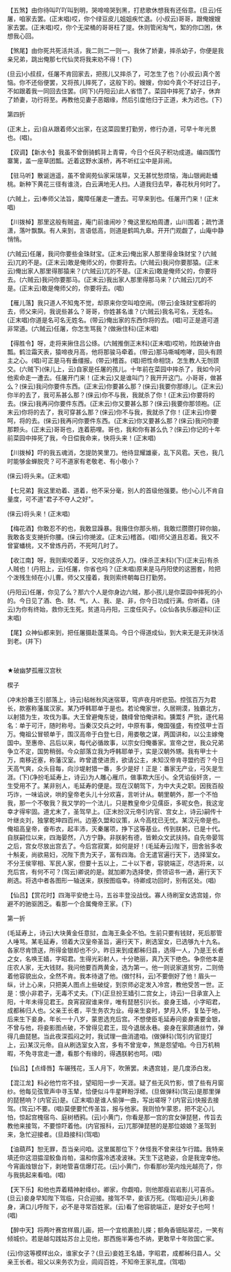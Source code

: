 <!-- { "loadSidebar": true } -->
【五煞】由你待叫吖吖叫到明，哭啼啼哭到黑，打悲歌休想我有还俗意。(旦云)任屠，咱家去罢。(正末唱)哎，你个绿豆皮儿姐姐疾忙退。(小叔云)哥哥，跟俺嫂嫂家去罢。(正末唱)哎，你个无梁桶的哥哥枉了提。休则管闲淘气，絮的你口困，休想我心回。

【煞尾】由你死共死活共活，我二则二一则一。我休了娇妻，摔杀幼子，你便是我亲兄弟，跳出俺那七代仙灵将我来劝不得！(下)

(旦云)小叔叔，任屠不肯回家去，把孩儿又摔杀了，可怎生了也？(小叔云)真个苦恼。你不还俗便罢，又将孩儿摔死了，这般下的。嫂嫂，你如今真个不好过日子，不如跟着我一同回去住罢。(同下)(丹阳云)此人省悟了。菜园中摔死了幼子，休弃了娇妻，功行将至。再教他见妻子恶姻缘，然后引度他归于正道，未为迟也。(下)

第四折

(正末上，云)自从跟着师父出家，在这菜园里打勤劳，修行办道，可早十年光景也。(唱)。

【双调】【新水令】我虽不曾倒骑鹤背上青霄，今日个任风子积功成道。编四围竹寨篱，盖一座草团瓢。近着这野水溪桥，再不听红尘中是非闹。

【驻马听】散诞逍遥，虽不曾阆苑仙家采瑞草，又无甚忧愁烦恼，海山银阙赴蟠桃。新种下黄花三径有谁浇，白云满地无人扫。人道我归去早，春花秋月何时了。

(六贼上，云)奉师父法旨，魔障任屠走一遭去。可早来到也。任屠开门来！(正末唱)

【川拨棹】那里这般有贼盗，庵门前谁闹吵？俺这里松柏周遭，山川围着；疏竹潇潇，落叶飘飘。有人来到，言语低高，则道是鹤鸣九皋。开开门观觑了，山庵中静悄悄。

(六贼云)任屠，我问你要些金珠财宝。(正末云)俺出家人那里得金珠财宝？(六贼云)兀的不是。(正末云)敢是俺师父的，你要将去。(六贼云)我问你要那猿。(正末云)俺出家人那里得那猿来？(六贼云)兀的不是。(正末云)敢是俺师父的，你要将去。(六贼云)我问你要那马。(正末云)我出家人那里得那马来？(六贼云)兀的不是。(正末云)敢是俺师父的，你要将去。(唱)

【雁儿落】我只道人不知鬼不觉，却原来你空叫咱空闹。(带云)金珠财宝都将的去，师父来问，我说些甚么？哥哥，你姓甚名谁？(六贼云)我名可名，无姓名。(正末唱)你道是名可名无姓名。(带云)俺出家的东西你将的去。(唱)可正是道可道非常道。(六贼云)任屠，你怎生骂我？(做揪住科)(正末唱)

【得胜令】呀，走将来揪住吕公绦。(六贼推倒正末科)(正末唱)哎哟，险跌破许由瓢。鹤泣霜天表，猿啼夜月高，他将那骏马牵着。(带云)那马嘶喊咆哮，回头有顾主之心。(唱)可正是马有垂缰报。(带云)稽首。(唱)把性命相饶，怎生教人无刎颈交。(六贼下)(俫儿上，云)自家是任屠的孩儿。十年前在菜园中摔杀了，我如今问他索命走一遭去。任屠开门来！(正末云)又是谁叫门？我开开这门。小哥哥，做甚么？(俫云)我问你要件东西。(正末云)你要甚么那？(俫云)我要你那绦儿。(正末云)你半的去了，我可系甚么那？(俫云)你不与我，我就杀了你！(正末云)你要将的去。(俫云)我再问你要件东西。(正末云)你又要甚么那？(俫云)我要你那领袍。(正末云)你将的去了，我可穿甚么那？(俫云)你不与我，我就杀了你！(正末云)你要呵，将的去。(俫云)我再问你要件东西。(正末云)你又要甚么那？(俫云)我问你要那颗头。(正末云)哥哥也，连着筋哩。哥也，我和你有甚么仇？(俫云)你记的十年前菜园中摔死了我，今日偿我命来，快将头来！(正末唱)

【川拨棹】吓的我五魂消，怎提防笑里刀。他待显耀雄豪，乱下风雹。天也，我几时能够金蝉脱壳？可不道家有老敬老、有小敬小？

(俫云)将头来。(正末唱)

【七兄弟】我这里劝着、道着，他不采分毫，别人的首级他强要。他小心儿不肯自量度，可不道"君子不夺人之好"。

(俫云)将头来！(正末唱)

【梅花酒】你敢忍不的也，我敢显躁暴。我揝住你那头梢，我敢烂臜臜打碎你脑，我敢各支支撧折你腰。(俫云)你撧波。(正末云)稽首。(唱)师父道且忍着。我又不曾宴蟠桃，又不曾炼丹药，不死呵几时了。

【收江南】呀，我则索咬着牙，又吃你这杀人刀。(俫杀正末科)(下)(正末云)有杀人贼也！(丹阳上，云)任屠，你省也吗？(正末唱)原来是马丹阳使的这圈套，险把个泼残生倾在小儿曹。师父又撞着，我则索终朝每日打勤劳。

(丹阳云)任屠，你见了么？那六个人是你身边六贼，那小孩儿是你菜园中摔死的小的。今日见了酒、色、财、气，人、我、是、非，你今日功成行满。你听着。(诗云)为你有终始，救你无生死。贫道马丹阳，三度任风子。(众仙各执乐器迎科)(正末唱)

【尾】众神仙都来到，把任屠摄赴蓬莱岛。今日个得道成仙，到大来无是无非快活到老。(并下)

　
　

★破幽梦孤雁汉宫秋

楔子

(冲末扮番王引部落上，诗云)毡帐秋风迷宿草，穹庐夜月听悲笳。控弦百万为君长，款塞称藩属汉家。某乃呼韩耶单于是也。若论俺家世，久居朔漠，独霸北方，以射猎为生，攻伐为事。大王曾避俺东徙，魏绛曾怕俺讲和。獯鬻犭严狁，逐代易名：单于可汗，随时称号。当秦汉交兵之时，中原有事，俺国强盛，有控弦甲士百万。俺祖公冒顿单于，围汉高帝于白登七日，用娄敬之谋，两国讲和，以公主嫁俺国中。至惠帝、吕后以来，每代必循故事，以宗女归俺番家。宣帝之世，我众兄弟争立不定，国势稍弱。今众部落立我为呼韩耶单于，实是汉朝外甥。我有甲士十万，南移近塞，称藩汉室。昨曾遣使进贡，欲请公主，未知汉帝肯寻盟约否？今日天高气爽，众头目每，向沙堤射猎一番，多少是好！正是：番家无产业，弓矢是生涯。(下)(净扮毛延寿上，诗云)为人雕心雁爪，做事欺大压小。全凭谄佞奸贪，一生受用不了。某非别人，毛延寿的便是。现在汉朝驾下，为中大夫之职。因我百般巧诈，一味谄谀，哄的皇帝老头儿十分欢喜，言听计从。朝里朝外，那一个不怕我，那一个不敬我？我又学的一个法儿，只是教皇帝少见儒臣，多昵女色，我这宠幸才得牢固。道尤末了，圣驾早上。(正末扮汉元帝引内官、宫女上，诗云)嗣传十叶继炎刘，独掌乾坤四百州。边塞久盟和议策，从今高枕已无忧。某汉元帝是也。俺祖高皇帝，奋布衣，起丰沛，灭秦屠项，挣下这等基业。传到朕躬，已是十代。自朕嗣位以来，四海晏然，八方宁静。非朕躬有德，皆赖众文武扶持。自先帝晏驾之后，宫女尽放出宫去了。今后宫寂寞，如何是好！(毛延寿云)陛下，田舍翁多收十斛麦，尚欲易妇，况陛下贵为天子，富有四海。合无遣官遍行天下，选择室女。不分王侯宰相、军民人家，但要十五以上，二十以下者，容貌端正，尽选将来，以充后宫，有何不可？(驾云)卿说的是。就加卿为选择使，赍领诏书一通，遍行天下刷选。将选中者各图形一轴送来，朕按图临幸。待卿成功回时，别有区处。(唱)

【仙吕】【赏花时】四海平安绝士马，五谷丰登没战伐。寡人待刷室女选宫娃，你避不的驰驱困乏。看那一个合属俺帝王家。(下)

第一折

(毛延寿上，诗云)大块黄金任意挝，血海王条全不怕。生前只要有钱财，死后那管人唾骂。某毛延寿，领着大汉皇帝圣旨，遍行天下，刷选室女，已选够九十九名。各家尽肯馈送，所得金银却也不少。昨日来到成都秭归县，选得一人，乃是王长者之女，名唤王嫱，字昭君。生得光彩射人，十分艳丽，真乃天下绝色。争奈他本是庄农人家，无大钱财。我问他要百两黄金，选为第一。他一则说家道贫穷，二则倚着他容貌出众，全然不肯。我本待退了他。(做忖科，云)不要倒好了他！眉头一纵，计上心来，只把美人图点上些破绽，到京师必定发入冷宫，教他受苦一世。正是：恨小非君子，无毒不丈夫。(下)(正旦扮王嫱引二宫女上，诗云)一日承宣入上阳，十年未得见君王。良宵寂寂谁来伴，唯有琵琶引兴长。妾身王嫱，小字昭君，成都秭归人也。父亲王长者，平生务农为业。母亲生妾时，梦月入怀，复坠于地，后来生下妾身。年长一十八岁，蒙恩选充后宫。不想使臣毛延寿问妾身索要金银，不曾与他，将妾影图点破，不曾得见君王，现今退居永巷。妾身在家颇通丝竹，弹得几曲琵琶。当此夜深孤闷之时，我试理一曲消遣咱。(做弹科)(驾引内官提灯上，云)某汉元帝。自从刷选室女入宫，多有不曾宠幸，煞是怨望咱。今日万机稍暇，不免寻宫走一遭，看那个有缘的，得遇朕躬也呵。(唱)

【仙吕】【点绛唇】车碾残花，玉人月下，吹箫罢。未遇宫娃，是几度添白发。

【混江龙】料必他竹帘不挂，望昭阳一步一天涯。疑了些无风竹影，恨了些有月窗纱。他每见弦管声中寻玉辇，恰便似斗牛星畔盼浮槎。(旦做弹科)(驾云)是那里弹的琵琶响？(内官云)是。(正末唱)是谁人偷弹一曲，写出嗟呀？(内官云)快报去接驾。(驾云)不要。(唱)莫便要忙传圣旨，报与他家。我则怕乍蒙恩，把不定心儿怕，惊起宫槐宿鸟、庭树栖鸦。(云)小黄门，你看是那一宫的宫女弹琵琶，传旨去教他来接驾，不要惊吓着他。(内官报科，云)兀那弹琵琶的是那位娘娘？圣驾到来，急忙迎接者。(旦趋接科)(驾唱)

【油葫芦】恕无罪，吾当亲问咱。这里属那位下？休怪我不曾来往乍行踏。我特来填还你这泪揾湿鲛鱼肖帕，温和你露冷透凌波袜。天生下这艳姿，合是我宠幸他。今宵画烛银台下，剥地管喜信爆灯花。(云)小黄门，你看那纱笼内烛光越亮了，你与我挑起来看咱。(唱)

【天下乐】和他也弄着精神射绛纱。卿家，你觑咱，则他那瘦岩岩影儿可喜杀。(旦云)妾身早知陛下驾临，只合迎接。接驾不早，妾该万死。(驾唱)迎头儿称妾身，满口儿呼陛下，必不是寻常百姓家。(云)看了他容貌端正，是好女子也呵！(唱)

【醉中天】将两叶赛宫样眉儿画，把一个宜梳裹脸儿搽；额角香钿贴翠花，一笑有倾城价。若是越勾践姑苏台上见他，那西施半筹也不纳，更敢早十年败国亡家。

(云)你这等模样出众，谁家女子？(旦云)妾姓王名嫱，字昭君，成都秭归县人。父亲王长者。祖父以来务农为业，闾阎百姓，不知帝王家礼度。(驾唱)

